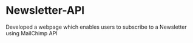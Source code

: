 # Newsletter-API
Developed a webpage which enables users to subscribe to a Newsletter using  MailChimp API 
